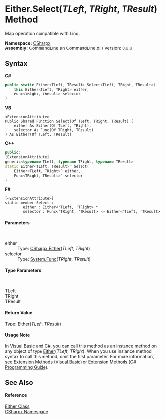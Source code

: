 # Either.Select(*TLeft*, *TRight*, *TResult*) Method 
 

Map operation compatible with Linq.

**Namespace:**&nbsp;<a href="N_CSharpx">CSharpx</a><br />**Assembly:**&nbsp;CommandLine (in CommandLine.dll) Version: 0.0.0

## Syntax

**C#**<br />
``` C#
public static Either<TLeft, TResult> Select<TLeft, TRight, TResult>(
	this Either<TLeft, TRight> either,
	Func<TRight, TResult> selector
)

```

**VB**<br />
``` VB
<ExtensionAttribute>
Public Shared Function Select(Of TLeft, TRight, TResult) ( 
	either As Either(Of TLeft, TRight),
	selector As Func(Of TRight, TResult)
) As Either(Of TLeft, TResult)
```

**C++**<br />
``` C++
public:
[ExtensionAttribute]
generic<typename TLeft, typename TRight, typename TResult>
static Either<TLeft, TResult>^ Select(
	Either<TLeft, TRight>^ either, 
	Func<TRight, TResult>^ selector
)
```

**F#**<br />
``` F#
[<ExtensionAttribute>]
static member Select : 
        either : Either<'TLeft, 'TRight> * 
        selector : Func<'TRight, 'TResult> -> Either<'TLeft, 'TResult> 

```


#### Parameters
&nbsp;<dl><dt>either</dt><dd>Type: <a href="T_CSharpx_Either_2">CSharpx.Either</a>(*TLeft*, *TRight*)<br /></dd><dt>selector</dt><dd>Type: <a href="https://docs.microsoft.com/dotnet/api/system.func-2" target="_blank">System.Func</a>(*TRight*, *TResult*)<br /></dd></dl>

#### Type Parameters
&nbsp;<dl><dt>TLeft</dt><dd /><dt>TRight</dt><dd /><dt>TResult</dt><dd /></dl>

#### Return Value
Type: <a href="T_CSharpx_Either_2">Either</a>(*TLeft*, *TResult*)

#### Usage Note
In Visual Basic and C#, you can call this method as an instance method on any object of type <a href="T_CSharpx_Either_2">Either</a>(*TLeft*, *TRight*). When you use instance method syntax to call this method, omit the first parameter. For more information, see <a href="https://docs.microsoft.com/dotnet/visual-basic/programming-guide/language-features/procedures/extension-methods">Extension Methods (Visual Basic)</a> or <a href="https://docs.microsoft.com/dotnet/csharp/programming-guide/classes-and-structs/extension-methods">Extension Methods (C# Programming Guide)</a>.

## See Also


#### Reference
<a href="T_CSharpx_Either">Either Class</a><br /><a href="N_CSharpx">CSharpx Namespace</a><br />